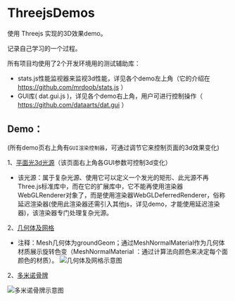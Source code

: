 ﻿# ThreejsDemos

使用 Threejs 实现的3D效果demo。

记录自己学习的一个过程。

所有项目均使用了2个开发环境用的测试辅助库：
*  stats.js性能监视器来监视3d性能，详见各个demo左上角（它的介绍在 <https://github.com/mrdoob/stats.js> ）
*  GUI库( dat.gui.js )，详见各个demo右上角，用户可进行控制操作（ <https://github.com/dataarts/dat.gui> ）

## Demo：
(所有demo页右上角有`GUI渲染控制器`，可通过调节它来控制页面的3d效果变化)


1、[平面光3d光源](http://zouyang1230.com/project/threejs/areaLight.html)（该页面右上角各GUI参数可控制3d变化）
* 该光源：属于复杂光源、使用它可以定义一个发光的矩形、此光源不再Three.js标准库中，而在它的扩展库中，它不能再使用渲染器WebGLRenderer对象了，而是使用渲染器WebGLDeferredRenderer，俗称延迟渲染器(使用此渲染器还需引入其他js，详见demo，才能使用延迟渲染器)，该渲染器专门处理复杂光源。


2、[几何体及网格](http://zouyang1230.com/project/threejs/meshMaterial.html)
* 注释：Mesh几何体为groundGeom；通过MeshNormalMaterial作为几何体材质展示旋转色变（MeshNormalMaterial ：通过计算法向颜色来决定每个面颜色的材质）。
![几何体及网格示意图](https://github.com/zouyang1230/ThreejsDemos/raw/master/images/meshMaterial.gif)



2、[多米诺骨牌](http://zouyang1230.com/project/threejs/card.html)

![多米诺骨牌示意图](https://github.com/zouyang1230/ThreejsDemos/raw/master/images/dmngp.gif)







